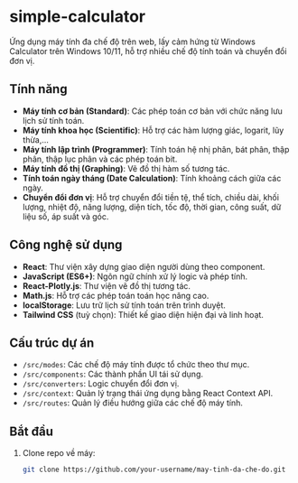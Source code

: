 # simple-calculator
Ứng dụng máy tính đa chế độ trên web, lấy cảm hứng từ Windows Calculator trên Windows 10/11, hỗ trợ nhiều chế độ tính toán và chuyển đổi đơn vị.

## Tính năng

- **Máy tính cơ bản (Standard)**: Các phép toán cơ bản với chức năng lưu lịch sử tính toán.
- **Máy tính khoa học (Scientific)**: Hỗ trợ các hàm lượng giác, logarit, lũy thừa,...
- **Máy tính lập trình (Programmer)**: Tính toán hệ nhị phân, bát phân, thập phân, thập lục phân và các phép toán bit.
- **Máy tính đồ thị (Graphing)**: Vẽ đồ thị hàm số tương tác.
- **Tính toán ngày tháng (Date Calculation)**: Tính khoảng cách giữa các ngày.
- **Chuyển đổi đơn vị**: Hỗ trợ chuyển đổi tiền tệ, thể tích, chiều dài, khối lượng, nhiệt độ, năng lượng, diện tích, tốc độ, thời gian, công suất, dữ liệu số, áp suất và góc.

## Công nghệ sử dụng

- **React**: Thư viện xây dựng giao diện người dùng theo component.
- **JavaScript (ES6+)**: Ngôn ngữ chính xử lý logic và phép tính.
- **React-Plotly.js**: Thư viện vẽ đồ thị tương tác.
- **Math.js**: Hỗ trợ các phép toán toán học nâng cao.
- **localStorage**: Lưu trữ lịch sử tính toán trên trình duyệt.
- **Tailwind CSS** (tuỳ chọn): Thiết kế giao diện hiện đại và linh hoạt.

## Cấu trúc dự án

- `/src/modes`: Các chế độ máy tính được tổ chức theo thư mục.
- `/src/components`: Các thành phần UI tái sử dụng.
- `/src/converters`: Logic chuyển đổi đơn vị.
- `/src/context`: Quản lý trạng thái ứng dụng bằng React Context API.
- `/src/routes`: Quản lý điều hướng giữa các chế độ máy tính.

## Bắt đầu

1. Clone repo về máy:
   ```bash
   git clone https://github.com/your-username/may-tinh-da-che-do.git
